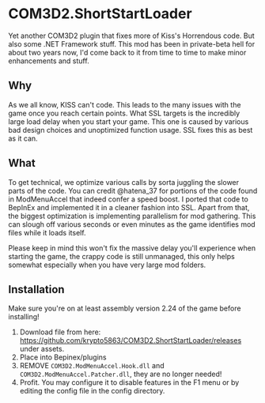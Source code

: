 # COM3D2.ShortStartLoader
Yet another COM3D2 plugin that fixes more of Kiss's Horrendous code. But also some .NET Framework stuff. This mod has been in private-beta hell for about two years now, I'd come back to it from time to time to make minor enhancements and stuff.

## Why ##
As we all know, KISS can't code. This leads to the many issues with the game once you reach certain points. What SSL targets is the incredibly large load delay when you start your game. This one is caused by various bad design choices and unoptimized function usage. SSL fixes this as best as it can.

## What ##
To get technical, we optimize various calls by sorta juggling the slower parts of the code. You can credit @hatena_37 for portions of the code found in ModMenuAccel that indeed confer a speed boost. I ported that code to BepInEx and implemented it in a cleaner fashion into SSL. Apart from that, the biggest optimization is implementing parallelism for mod gathering. This can slough off various seconds or even minutes as the game identifies mod files while it loads itself.

Please keep in mind this won't fix the massive delay you'll experience when starting the game, the crappy code is still unmanaged, this only helps somewhat especially when you have very large mod folders.

## Installation ##
Make sure you're on at least assembly version 2.24 of the game before installing!

1. Download file from here: https://github.com/krypto5863/COM3D2.ShortStartLoader/releases under assets.
2. Place into Bepinex/plugins
3. REMOVE `COM3D2.ModMenuAccel.Hook.dll` and `COM3D2.ModMenuAccel.Patcher.dll`, they are no longer needed!
4. Profit. You may configure it to disable features in the F1 menu or by editing the config file in the config directory.
